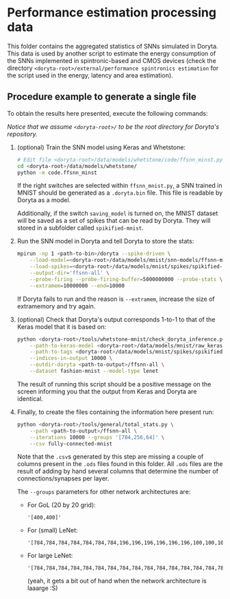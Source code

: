 # Performance estimation processing data

This folder contains the aggregated statistics of SNNs simulated in Doryta. This data is
used by another script to estimate the energy consumption of the SNNs implemented in
spintronic-based and CMOS devices (check the directory
`<doryta-root>/external/performance spintronics estimation` for the script used in the
energy, latency and area estimation).

## Procedure example to generate a single file

To obtain the results here presented, execute the following commands:

*Notice that we assume `<doryta-root>/` to be the root directory for Doryta's repository.*

1. (optional) Train the SNN model using Keras and Whetstone:

    ```bash
    # Edit file <doryta-root>/data/models/whetstone/code/ffsnn_minst.py
    cd <doryta-root>/data/models/whetstone/
    python -m code.ffsnn_minst
    ```

    If the right switches are selected within `ffsnn_mnist.py`, a SNN trained in MNIST
    should be generated as a `.doryta.bin` file. This file is readable by Doryta as a
    model.

    Additionally, if the switch `saving_model` is turned on, the MNIST dataset will be
    saved as a set of spikes that can be read by Doryta. They will stored in a subfolder
    called `spikified-mnist`.

2. Run the SNN model in Doryta and tell Doryta to store the stats:

    ```bash
    mpirun -np 1 <path-to-bin>/doryta --spike-driven \
        --load-model=<doryta-root>/data/models/mnist/snn-models/ffsnn-mnist.doryta.bin \
        --load-spikes=<doryta-root>/data/models/mnist/spikes/spikified-mnist/spikified-images-all.bin \
        --output-dir='ffsnn-all' \
        --probe-firing --probe-firing-buffer=5000000000 --probe-stats \
        --extramem=10000000 --end=10000
    ```

    If Doryta fails to run and the reason is `--extramem`, increase the size of
    extramemory and try again.

3. (optional) Check that Doryta's output corresponds 1-to-1 to that of the Keras model
    that it is based on:

    ```bash
    python <doryta-root>/tools/whetstone-mnist/check_doryta_inference.py \
        --path-to-keras-model <doryta-root>/data/models/mnist/raw_keras_models/ffsnn-mnist \
        --path-to-tags <doryta-root>/data/models/mnist/spikes/spikified-mnist/spikified-images-all.tags.bin \
        --indices-in-output 10000 \
        --outdir-doryta <path-to-output>/ffsnn-all \
        --dataset fashion-mnist --model-type lenet
    ```

    The result of running this script should be a positive message on the screen informing
    you that the output from Keras and Doryta are identical.

4. Finally, to create the files containing the information here present run:

    ```bash
    python <doryta-root>/tools/general/total_stats.py \
        --path <path-to-output>/ffsnn-all \
        --iterations 10000 --groups '[784,256,64]' \
        --csv fully-connected-mnist
    ```

    Note that the `.csv`s generated by this step are missing a couple of columns present
    in the `.ods` files found in this folder. All `.ods` files are the result of adding by
    hand several columns that determine the number of connections/synapses per layer.

    The `--groups` parameters for other network architectures are:

    * For GoL (20 by 20 grid):

        ```
        '[400,400]'
        ```

    * For (small) LeNet:

        ```
        '[784,784,784,784,784,784,784,196,196,196,196,196,196,100,100,100,100,100,100,100,100,100,100,100,100,100,100,100,100,25,25,25,25,25,25,25,25,25,25,25,25,25,25,25,25,120,84]'
        ```

    * For large LeNet:

        ```
        '[784,784,784,784,784,784,784,784,784,784,784,784,784,784,784,784,784,784,784,784,784,784,784,784,784,784,784,784,784,784,784,784,784,196,196,196,196,196,196,196,196,196,196,196,196,196,196,196,196,196,196,196,196,196,196,196,196,196,196,196,196,196,196,196,196,100,100,100,100,100,100,100,100,100,100,100,100,100,100,100,100,100,100,100,100,100,100,100,100,100,100,100,100,100,100,100,100,100,100,100,100,100,100,100,100,100,100,100,100,100,100,100,100,25,25,25,25,25,25,25,25,25,25,25,25,25,25,25,25,25,25,25,25,25,25,25,25,25,25,25,25,25,25,25,25,25,25,25,25,25,25,25,25,25,25,25,25,25,25,25,25,120,84]'
        ```

        (yeah, it gets a bit out of hand when the network architecture is laaarge :S)
